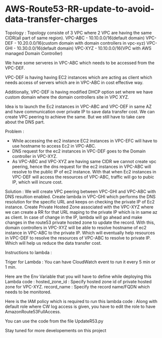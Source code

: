 # AWS-Route53-RR-update-to-avoid-data-transfer-charges

Topology :
Topology consiste of 3 VPC where 2 VPC are having the same CIDR(all part of same region).
VPC-ABC - 10.10.0.0/16(default domain)
VPC-DEF - 10.20.0.0/16(custom domain with domain controllers in vpc-xyz)
VPC-GHI - 10.30.0.0/16(default domain)
VPC-XYZ - 10.10.0.0/16(VPC with AWS managed Domain Controller)

We have some serveres in VPC-ABC which needs to be accessed from the VPC-DEF.

VPC-DEF is having having EC2 instances which are acting as client which needs access of servers which are in VPC-ABC in cost effective way.

Additionally, VPC-DEF is having modified DHCP option set where we have custom domain where the domain controllers site in VPC XYZ.

Idea is to launch the Ec2 instances in VPC-ABC and VPC-DEF in same AZ and have communication over private IP to save data transfer cost. We can create VPC peering to achieve the same. But we still have to take care about the DNS part.

Problem : 
- While accessing the ec2 instance EC2 instances in VPC-EFC will have to use hostname to access Ec2 in VPC-ABC.
- DNS request for the ec2 instances in VPC-DEF goes to the Domain controller in VPC-XYZ.
- As VPC-ABC and VPC-XYZ are having same CIDR we cannot create vpc peering, hence the dns request for the ec2 instances in VPC-ABC will resolve to the public IP of ec2 instance. With that when Ec2 instances in VPC-DEF will access the resources of VPC-ABC, traffic will go to pubic IP, which will incure cost.

Solution :
We will create VPC peering between VPC-GHI and VPC-ABC with DNS resultion enabled.
Create lambda in VPC-GHI which performs the DNS resolution for the specific URL and keeps on checking the private IP of Ec2 instance.
Create Private Hosted Zone associated with the VPC-XYZ where we can create a RR for that URL maping to the private IP which is in same az as client.
In case of change in the IP, lambda will go ahead and make changes in the route53 private hosted zone to update the record.
With this, domain controllers in VPC-XYZ will be able to resolve hostname of ec2 instance in VPC-ABC to the private IP. Which will eventually help resources in VPC-DEF to resolve the resources of VPC-ABC to resolve to private IP. Which will help us reduce the data transfer cost.

Instructions to lambda :

Triger for Lambda :
You can have CloudWatch event to run it every 5 min or 1 min.

Here are the Env Variable that you will have to define while deploying this Lambda code :
hosted_zone_id : Specify hosted zone id of private hosted zone for VPC-XYZ.
record_name : Specify the record name/FQDN which needs to be monitored.

Here is the IAM policy which is required to run this lambda code :
Along with default role where CW log access is given, you have to edit the role to have AmazonRoute53FullAccess.


You can use the code from the file UpdateR53.py

Stay tuned for more developements on this project
